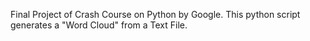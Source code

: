 Final Project of Crash Course on Python by Google.
This python script generates a "Word Cloud" from a Text File.
